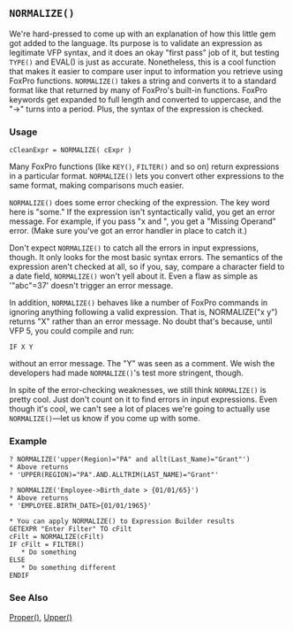 ## `NORMALIZE()`

We're hard-pressed to come up with an explanation of how this little gem got added to the language. Its purpose is to validate an expression as legitimate VFP syntax, and it does an okay "first pass" job of it, but testing `TYPE()` and EVAL() is just as accurate. Nonetheless, this is a cool function that makes it easier to compare user input to information you retrieve using FoxPro functions. `NORMALIZE()` takes a string and converts it to a standard format like that returned by many of FoxPro's built-in functions. FoxPro keywords get expanded to full length and converted to uppercase, and the "-&gt;" turns into a period. Plus, the syntax of the expression is checked.

### Usage

```foxpro
cCleanExpr = NORMALIZE( cExpr )
```

Many FoxPro functions (like `KEY()`, `FILTER()` and so on) return expressions in a particular format. `NORMALIZE()` lets you convert other expressions to the same format, making comparisons much easier.

`NORMALIZE()` does some error checking of the expression. The key word here is "some." If the expression isn't syntactically valid, you get an error message. For example, if you pass "x and ", you get a "Missing Operand" error. (Make sure you've got an error handler in place to catch it.) 

Don't expect `NORMALIZE()` to catch all the errors in input expressions, though. It only looks for the most basic syntax errors. The semantics of the expression aren't checked at all, so if you, say, compare a character field to a date field, `NORMALIZE()` won't yell about it. Even a flaw as simple as '"abc"=37' doesn't trigger an error message.

In addition, `NORMALIZE()` behaves like a number of FoxPro commands in ignoring anything following a valid expression. That is, NORMALIZE("x y") returns "X" rather than an error message. No doubt that's because, until VFP 5, you could compile and run:

```foxpro
IF X Y
```
without an error message. The "Y" was seen as a comment. We wish the developers had made `NORMALIZE()`'s test more stringent, though.

In spite of the error-checking weaknesses, we still think `NORMALIZE()` is pretty cool. Just don't count on it to find errors in input expressions. Even though it's cool, we can't see a lot of places we're going to actually use `NORMALIZE()`&mdash;let us know if you come up with some.

### Example

```foxpro
? NORMALIZE('upper(Region)="PA" and allt(Last_Name)="Grant"')
* Above returns
* 'UPPER(REGION)="PA".AND.ALLTRIM(LAST_NAME)="Grant"'

? NORMALIZE('Employee->Birth_date > {01/01/65}')
* Above returns
* 'EMPLOYEE.BIRTH_DATE>{01/01/1965}'

* You can apply NORMALIZE() to Expression Builder results
GETEXPR "Enter Filter" TO cFilt
cFilt = NORMALIZE(cFilt)
IF cFilt = FILTER()
   * Do something
ELSE
   * Do something different
ENDIF
```
### See Also

[Proper()](s4g017.md), [Upper()](s4g017.md)